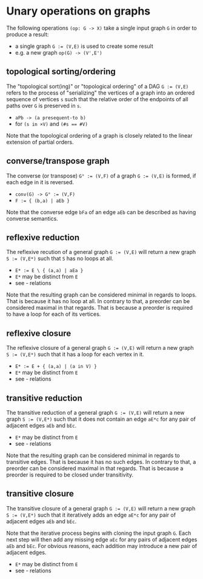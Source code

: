 
<!-- ======================================================================= -->
# Unary operations on graphs

The following operations `(op: G -> X)` take a single input graph `G`
in order to produce a result:

* a single graph `G := (V,E)` is used to create some result
* e.g. a new graph `op(G) -> (V',E')`

<!-- ======================================================================= -->
## topological sorting/ordering

The "topological sort(ing)" or "topological ordering" of a DAG `G := (V,E)`
refers to the process of "serializing" the vertices of a graph into an ordered
sequence of vertices `s` such that the relative order of the endpoints of all
paths over `G` is preserved in `s`.

* `aPb -> (a presequent-to b)`
* for `(s in ×V)` and `(#s == #V)`

Note that the topological ordering of a graph is closely related to the linear
extension of partial orders.

<!-- ======================================================================= -->
## converse/transpose graph

The converse (or transpose) `G° := (V,F)` of a graph `G := (V,E)` is formed,
if each edge in it is reversed.

* `conv(G) -> G° := (V,F)`
* `F := { (b,a) | aEb }`

Note that the converse edge `bFa` of an edge `aEb` can be described as having
converse semantics.

<!-- ======================================================================= -->
## reflexive reduction

The reflexive recution of a general graph `G := (V,E)` will return a new graph
`S := (V,E*)` such that `S` has no loops at all.

* `E* := E \ { (a,a) | aEa }`
* `E*` may be distinct from `E`
* see - relations

Note that the resulting graph can be considered minimal in regards to loops.
That is because it has no loop at all. In contrary to that, a preorder can be
considered maximal in that regards. That is because a preorder is required to
have a loop for each of its vertices.

<!-- ======================================================================= -->
## reflexive closure

The reflexive closure of a general graph `G := (V,E)` will return a new graph
`S := (V,E*)` such that it has a loop for each vertex in it.

* `E* := E + { (a,a) | (a in V) }`
* `E*` may be distinct from `E`
* see - relations

<!-- ======================================================================= -->
## transitive reduction

The transitive reduction of a general graph `G := (V,E)` will return a new graph
`S := (V,E*)` such that it does not contain an edge `aE*c` for any pair of
adjacent edges `aEb` and `bEc`.

* `E*` may be distinct from `E`
* see - relations

Note that the resulting graph can be considered minimal in regards to transitive
edges. That is because it has no such edges. In contrary to that, a preorder can
be considered maximal in that regards. That is because a preorder is required to
be closed under transitivity.

<!-- ======================================================================= -->
## transitive closure

The transitive closure of a general graph `G := (V,E)` will return a new graph
`S := (V,E*)` such that it iteratively adds an edge `aE*c` for any pair of
adjacent edges `aEb` and `bEc`.

Note that the iterative process begins with cloning the input graph `G`. Each
next step will then add any missing edge `aEc` for any pairs of adjacent edges
`aEb` and `bEc`. For obvious reasons, each addition may introduce a new pair
of adjacent edges.

* `E*` may be distinct from `E`
* see - relations
